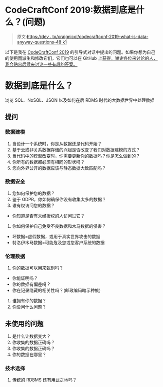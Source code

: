 # CodeCraftConf 2019:数据到底是什么？(问题)

> 原文:[https://dev . to/craignicol/codecraftconf-2019-what-is-data-anyway-questions-48 k1](https://dev.to/craignicol/codecraftconf-2019-what-is-data-anyway-questions-48k1)

以下是我在 [CodeCraftConf 2019](https://conf.codecraftuk.org/) 的引导式对话中提出的问题。如果你想为自己的使用而派生和修改它们，它们也可以在 GitHub 上[获得。谢谢各位来讨论的人，我会贴出后续来讨论一些有趣的答案。](https://github.com/craignicol/codecraftuk-sessions/blob/master/what-is-data-anyway.md)

# [](#what-is-data-anyway)数据到底是什么？

浏览 SQL、NoSQL、JSON 以及如何在后 RDMS 时代的大数据世界中处理数据

## [](#questions)提问

### [](#data-modelling)数据建模

1.  当设计一个系统时，你是从数据还是代码开始？
2.  基于云或非关系数据存储的兴起是否改变了我们对数据建模的方式？
3.  当代码中的模型改变时，你需要更新你的数据吗？你是怎么做到的？
4.  你所有的数据都必须有相同的形状吗？
5.  您向外界公开的数据应该与静态数据大致匹配吗？

### [](#data-security)数据安全

1.  您如何保护您的数据？
2.  鉴于 GDPR，你如何确保你没有收集太多的数据？
3.  谁有权访问您的数据？

*   你知道是否有未经授权的人访问过它？

1.  你如何保护自己免受不良数据和木马数据的侵害？

*   坏数据=虚假数据，或用于真实世界攻击的数据
*   特洛伊木马数据=可能危及您或您客户系统的数据

### [](#ethical-data)伦理数据

1.  你的数据可以用来甄别吗？

*   你能证明吗？
*   你的数据有偏差吗？
*   你在记录隐藏的相关性吗？(邮政编码暗示种族)

1.  谁拥有你的数据？
2.  你没问什么问题？

## [](#unused-questions)未使用的问题

1.  是什么让数据变大？
2.  你收集的数据正确吗？
3.  你收集的数据正确吗？
4.  你的数据在哪里？

### [](#technology-choices)技术选择

1.  传统的 RDBMS 还有用武之地吗？